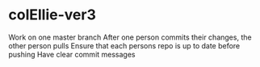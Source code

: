 # colEllie-ver3


Work on one master branch
After one person commits their changes, the other person pulls
Ensure that each persons repo is up to date before pushing
Have clear commit messages
